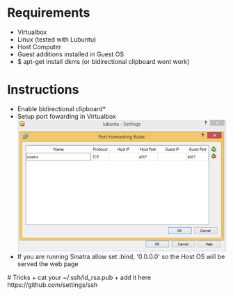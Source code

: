 <h1>Requirements</h1>
<ul>
<li>Virtualbox</li>
<li>Linux (tested with Lubuntu)</li>
<li>Host Computer</li>
<li>Guest additions installed in Guest OS</li>
<li>$ apt-get install dkms (or bidirectional clipboard wont work)</li>
</ul>
<h1>Instructions</h1>
<ul>
<li>Enable bidirectional clipboard*</li>
<li>Setup port fowarding in Virtualbox<br />
<img src="https://raw.githubusercontent.com/zackn9ne/transient/master/port-forwarding.png"></li>
<li>If you are running Sinatra allow set :bind, '0.0.0.0' so the Host OS will be served the web page</li>
</ul>
# Tricks
+ cat your ~/.ssh/id_rsa.pub
+ add it here https://github.com/settings/ssh
